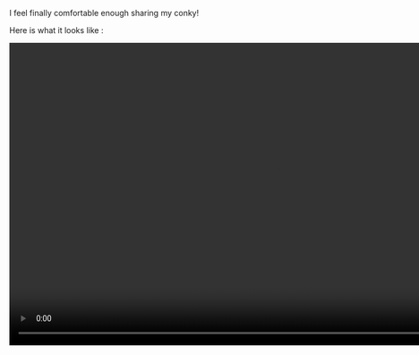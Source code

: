 
I feel finally comfortable enough sharing my conky\!

Here is what it looks like :

<video width="960" height="540" controls loop video controls autoplay>

<source src="video.mp4" type="video/mp4"/>

Your browser does not support the video tag. </video>

It is coded entirely in **lua**, using **cairo** bindings.  
Everything is displayed using transparency, so you can use it with your
own background. Light, homogeneous backgrounds are preferred.

Conky needs to be compiled with at least lua and cairo enabled, as can
be found in the `conky-lua` package in the
[AUR](https://aur.archlinux.org/packages/conky-lua)

# Install

To install, clone in `~/.config/conky/`, or the directory of your
choice.  
If you chose another directory, you’ll have to edit the `conky.rc` file
and change this line with your custom path:

    lua_load = '~/.config/conky/conky.lua',

# Configure

You can change the startup options of conky in `conky.rc`, though be
careful as many of them are used to compose with the actual desktop
background.  
The most important value to set is your screen resolution:

    minimum_width = 1920,
    minimum_height = 1080,

In `conky.lua`, you have to set some values specific to your system:

    -- SETTINGS
    nbCPU = 4
    FSs = {"/", "/var", "/home"}
    ladapter = "eth0" -- eno1
    wadapter = "wlan0"
    ntop = 10
    -- SETTINGS

  - *nbCPU* is your number of CPU/threads
  - *FSs* is a list of the filesystem mountpoints you want to monitor
  - *l/wadapter* are the names of the different network interfaces you
    want to monitor
  - *ntop* is the number of processes you want to display in the top
    widget

You can go further in customization and place the widgets wherever you
want on the screen, set the color used for the bars, the font face and
size, etc.  
Note that the font size is (crudely) automatically determined depending
on your screen height and options.  
All the functions used to draw bars, history plots, embossed regions or
text are available to play with.

# Run

Run with

    conky -d -c ~/.config/conky/conkyrc
